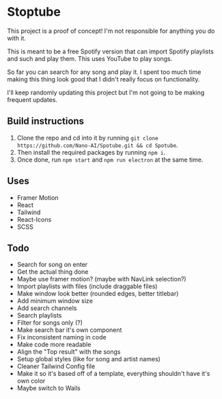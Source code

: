 # Stoptube
This project is a proof of concept! I'm not responsible for anything you do with it.


This is meant to be a free Spotify version that can import Spotify playlists and such and play them. This uses YouTube to play songs.

So far you can search for any song and play it. I spent too much time making this thing look good that I didn't really focus on functionality.

I'll keep randomly updating this project but I'm not going to be making frequent updates.

## Build instructions
1. Clone the repo and cd into it by running `git clone https://github.com/Nano-AI/Spotube.git && cd Spotube`. 
2. Then install the required packages by running `npm i`. 
3. Once done, run `npm start` and `npm run electron` at the same time.

## Uses
- Framer Motion
- React
- Tailwind
- React-Icons
- SCSS

## Todo

- Search for song on enter
- Get the actual thing done
- Maybe use framer motion? (maybe with NavLink selection?)
- Import playlists with files (include draggable files)
- Make window look better (rounded edges, better titlebar)
- Add minimum window size
- Add search channels
- Search playlists
- Filter for songs only (?)
- Make search bar it's own component
- Fix inconsistent naming in code
- Make code more readable
- Align the "Top result" with the songs
- Setup global styles (like for song and artist names)
- Cleaner Tailwind Config file
- Make it so it's based off of a template, everything shouldn't have it's own color
- Maybe switch to Wails
